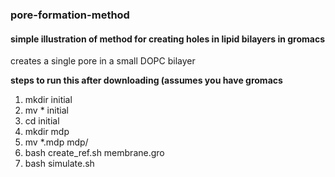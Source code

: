 ### pore-formation-method

#### simple illustration of method for creating holes in lipid bilayers in gromacs

creates a single pore in a small DOPC bilayer

**steps to run this after downloading (assumes you have gromacs**

1. mkdir initial
2. mv * initial
3. cd initial
4. mkdir mdp
5. mv *.mdp mdp/
6. bash create_ref.sh membrane.gro
7. bash simulate.sh
